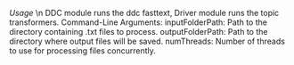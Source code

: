*Usage* \n
DDC module runs the ddc fasttext, Driver module runs the topic transformers.
Command-Line Arguments: <inputFolderPath> <outputFolderPath> <numThreads>
inputFolderPath: Path to the directory containing .txt files to process.
outputFolderPath: Path to the directory where output files will be saved.
numThreads: Number of threads to use for processing files concurrently.
